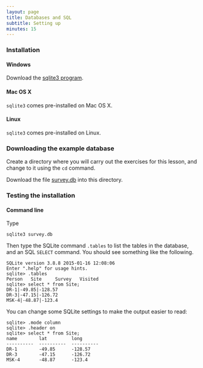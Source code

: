 ```yaml
---
layout: page
title: Databases and SQL
subtitle: Setting up
minutes: 15
---
```


### Installation

#### Windows

Download the [sqlite3 program](http://www.sqlite.org/download.html).

#### Mac OS X

<code>sqlite3</code> comes pre-installed on Mac OS X.

#### Linux

<code>sqlite3</code> comes pre-installed on Linux.

### Downloading the example database

Create a directory where you will carry out the exercises for this lesson, and
change to it using the <code>cd</code> command.

Download the file [survey.db](http://files.software-carpentry.org/survey.db) into this directory.

### Testing the installation

#### Command line

Type

    sqlite3 survey.db

Then type the SQLite command <code>.tables</code> to list the tables in the database, and
an SQL <code>SELECT</code> command. You should see
something like the following.

    SQLite version 3.8.8 2015-01-16 12:08:06
    Enter ".help" for usage hints.
    sqlite> .tables
    Person   Site     Survey   Visited
    sqlite> select * from Site;
    DR-1|-49.85|-128.57
    DR-3|-47.15|-126.72
    MSK-4|-48.87|-123.4

You can change some SQLite settings to make the output easier to read:

    sqlite> .mode column
    sqlite> .header on
    sqlite> select * from Site;
    name        lat         long
    ----------  ----------  ----------
    DR-1        -49.85      -128.57
    DR-3        -47.15      -126.72
    MSK-4       -48.87      -123.4




